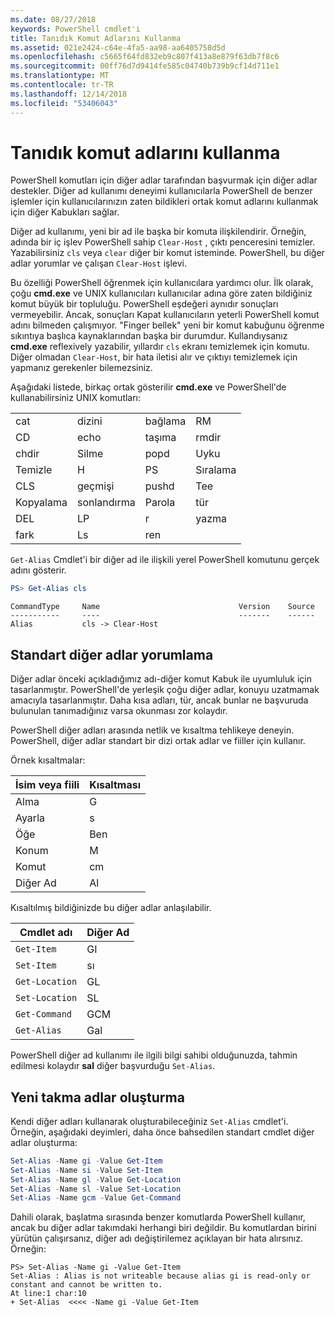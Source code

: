 ```yaml
---
ms.date: 08/27/2018
keywords: PowerShell cmdlet'i
title: Tanıdık Komut Adlarını Kullanma
ms.assetid: 021e2424-c64e-4fa5-aa98-aa6405758d5d
ms.openlocfilehash: c5665f64fd832eb9c807f413a8e879f63db7f8c6
ms.sourcegitcommit: 00ff76d7d9414fe585c04740b739b9cf14d711e1
ms.translationtype: MT
ms.contentlocale: tr-TR
ms.lasthandoff: 12/14/2018
ms.locfileid: "53406043"
---
```

# <a name="using-familiar-command-names"></a>Tanıdık komut adlarını kullanma

PowerShell komutları için diğer adlar tarafından başvurmak için diğer adlar destekler. Diğer ad kullanımı deneyimi kullanıcılarla PowerShell de benzer işlemler için kullanıcılarınızın zaten bildikleri ortak komut adlarını kullanmak için diğer Kabukları sağlar.

Diğer ad kullanımı, yeni bir ad ile başka bir komuta ilişkilendirir. Örneğin, adında bir iç işlev PowerShell sahip `Clear-Host` , çıktı penceresini temizler. Yazabilirsiniz `cls` veya `clear` diğer bir komut isteminde. PowerShell, bu diğer adlar yorumlar ve çalışan `Clear-Host` işlevi.

Bu özelliği PowerShell öğrenmek için kullanıcılara yardımcı olur. İlk olarak, çoğu **cmd.exe** ve UNIX kullanıcıları kullanıcılar adına göre zaten bildiğiniz komut büyük bir topluluğu. PowerShell eşdeğeri aynıdır sonuçları vermeyebilir. Ancak, sonuçları Kapat kullanıcıların yeterli PowerShell komut adını bilmeden çalışmıyor. "Finger bellek" yeni bir komut kabuğunu öğrenme sıkıntıya başlıca kaynaklarından başka bir durumdur. Kullandıysanız **cmd.exe** reflexively yazabilir, yıllardır `cls` ekranı temizlemek için komutu. Diğer olmadan `Clear-Host`, bir hata iletisi alır ve çıktıyı temizlemek için yapmanız gerekenler bilemezsiniz.

Aşağıdaki listede, birkaç ortak gösterilir **cmd.exe** ve PowerShell'de kullanabilirsiniz UNIX komutları:

|||||
|-|-|-|-|
|cat|dizini|bağlama|RM|
|CD|echo|taşıma|rmdir|
|chdir|Silme|popd|Uyku|
|Temizle|H|PS|Sıralama|
|CLS|geçmişi|pushd|Tee|
|Kopyalama|sonlandırma|Parola|tür|
|DEL|LP|r|yazma|
|fark|Ls|ren||

`Get-Alias` Cmdlet'i bir diğer ad ile ilişkili yerel PowerShell komutunu gerçek adını gösterir.

```powershell
PS> Get-Alias cls
```

```Output
CommandType     Name                               Version    Source
-----------     ----                               -------    ------
Alias           cls -> Clear-Host
```

## <a name="interpreting-standard-aliases"></a>Standart diğer adlar yorumlama

Diğer adlar önceki açıkladığımız adı-diğer komut Kabuk ile uyumluluk için tasarlanmıştır.
PowerShell'de yerleşik çoğu diğer adlar, konuyu uzatmamak amacıyla tasarlanmıştır. Daha kısa adları, tür, ancak bunlar ne başvuruda bulunulan tanımadığınız varsa okunması zor kolaydır.

PowerShell diğer adları arasında netlik ve kısaltma tehlikeye deneyin. PowerShell, diğer adlar standart bir dizi ortak adlar ve fiiller için kullanır.

Örnek kısaltmalar:

| İsim veya fiili | Kısaltması |
|--------------|--------------|
| Alma          | G            |
| Ayarla          | s            |
| Öğe         | Ben            |
| Konum     | M            |
| Komut      | cm           |
| Diğer Ad        | Al           |

Kısaltılmış bildiğinizde bu diğer adlar anlaşılabilir.

| Cmdlet adı    | Diğer Ad |
|----------------|-------|
| `Get-Item `    | GI    |
| `Set-Item`     | sı    |
| `Get-Location` | GL    |
| `Set-Location` | SL    |
| `Get-Command`  | GCM   |
| `Get-Alias`    | Gal   |

PowerShell diğer ad kullanımı ile ilgili bilgi sahibi olduğunuzda, tahmin edilmesi kolaydır **sal** diğer başvurduğu `Set-Alias`.

## <a name="creating-new-aliases"></a>Yeni takma adlar oluşturma

Kendi diğer adları kullanarak oluşturabileceğiniz `Set-Alias` cmdlet'i. Örneğin, aşağıdaki deyimleri, daha önce bahsedilen standart cmdlet diğer adlar oluşturma:

```powershell
Set-Alias -Name gi -Value Get-Item
Set-Alias -Name si -Value Set-Item
Set-Alias -Name gl -Value Get-Location
Set-Alias -Name sl -Value Set-Location
Set-Alias -Name gcm -Value Get-Command
```

Dahili olarak, başlatma sırasında benzer komutlarda PowerShell kullanır, ancak bu diğer adlar takımdaki herhangi biri değildir.
Bu komutlardan birini yürütün çalışırsanız, diğer adı değiştirilemez açıklayan bir hata alırsınız. Örneğin:

```
PS> Set-Alias -Name gi -Value Get-Item
Set-Alias : Alias is not writeable because alias gi is read-only or constant and cannot be written to.
At line:1 char:10
+ Set-Alias  <<<< -Name gi -Value Get-Item
```